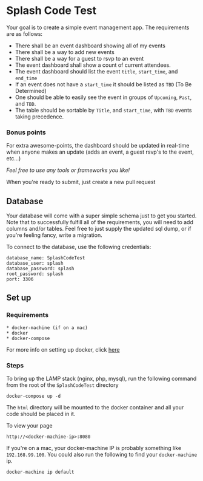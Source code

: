 # Splash Code Test
Your goal is to create a simple event management app. The requirements are as follows:

* There shall be an event dashboard showing all of my events
* There shall be a way to add new events
* There shall be a way for a guest to rsvp to an event
* The event dashboard shall show a count of current attendees.
* The event dashboard should list the event `title`, `start_time`, and `end_time`
* If an event does not have a `start_time` it should be listed as `TBD` (To Be Determined)
* One should be able to easily see the event in groups of `Upcoming`, `Past`, and `TBD`.
* The table should be sortable by `Title`, and `start_time`, with `TBD` events taking precedence.

### Bonus points
For extra awesome-points, the dashboard should be updated in real-time when anyone makes an update (adds an event, a guest rsvp's to the event, etc...)

*Feel free to use any tools or frameworks you like!*

When you're ready to submit, just create a new pull request

## Database
Your database will come with a super simple schema just to get you started. Note that to successfully fulfill all of the requirements, you will need to add columns and/or tables. Feel free to just supply the updated sql dump, or if you're feeling fancy, write a migration.

To connect to the database, use the following credentials:
```
database_name: SplashCodeTest
database_user: splash
database_password: splash
root_password: splash
port: 3306
```

## Set up
### Requirements
    * docker-machine (if on a mac)
    * docker
    * docker-compose

  For more info on setting up docker, click [here](https://docs.docker.com/)

### Steps
  To bring up the LAMP stack (nginx, php, mysql), run the following command from the root of the `SplashCodeTest` directory
  ```
  docker-compose up -d
  ```
  The `html` directory will be mounted to the docker container and all your code should be placed in it.

  To view your page
  ```
  http://<docker-machine-ip>:8080
  ```
  If you're on a mac, your docker-machine IP is probably something like `192.168.99.100`. You could also run the following to find your `docker-machine` ip.
  ```
  docker-machine ip default
  ```

